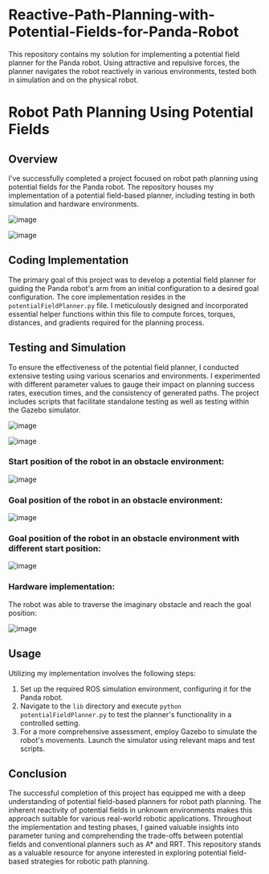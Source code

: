 # Reactive-Path-Planning-with-Potential-Fields-for-Panda-Robot
This repository contains my solution for implementing a potential field planner for the Panda robot. Using attractive and repulsive forces, the planner navigates the robot reactively in various environments, tested both in simulation and on the physical robot.


# Robot Path Planning Using Potential Fields

## Overview

I've successfully completed a project focused on robot path planning using potential fields for the Panda robot. The repository houses my implementation of a potential field-based planner, including testing in both simulation and hardware environments.

![image](https://github.com/Saibernard/Reactive-Path-Planning-with-Potential-Fields-for-Panda-Robot/assets/112599512/6ef30bee-78d4-4adc-bdf7-d0919822c683)

![image](https://github.com/Saibernard/Reactive-Path-Planning-with-Potential-Fields-for-Panda-Robot/assets/112599512/42cca81a-e2a6-41ea-9b41-1e60e49d48fb)


## Coding Implementation

The primary goal of this project was to develop a potential field planner for guiding the Panda robot's arm from an initial configuration to a desired goal configuration. The core implementation resides in the `potentialFieldPlanner.py` file. I meticulously designed and incorporated essential helper functions within this file to compute forces, torques, distances, and gradients required for the planning process.

## Testing and Simulation

To ensure the effectiveness of the potential field planner, I conducted extensive testing using various scenarios and environments. I experimented with different parameter values to gauge their impact on planning success rates, execution times, and the consistency of generated paths. The project includes scripts that facilitate standalone testing as well as testing within the Gazebo simulator.

![image](https://github.com/Saibernard/Reactive-Path-Planning-with-Potential-Fields-for-Panda-Robot/assets/112599512/1e055d2e-3753-44c4-9a97-6ab9dbc58633)


![image](https://github.com/Saibernard/Reactive-Path-Planning-with-Potential-Fields-for-Panda-Robot/assets/112599512/c8cb103b-a8a7-4242-9e0d-7d9a318280d6)

### Start position of the robot in an obstacle environment:

![image](https://github.com/Saibernard/Reactive-Path-Planning-with-Potential-Fields-for-Panda-Robot/assets/112599512/08345c2c-d151-4ebe-a5f1-0508aae2d0fe)

### Goal position of the robot in an obstacle environment:

![image](https://github.com/Saibernard/Reactive-Path-Planning-with-Potential-Fields-for-Panda-Robot/assets/112599512/61532fcc-898c-4c7e-93dd-7c13976258fd)

### Goal position of the robot in an obstacle environment with different start position:

![image](https://github.com/Saibernard/Reactive-Path-Planning-with-Potential-Fields-for-Panda-Robot/assets/112599512/7afd3ca1-d6bd-4fdd-ba42-0799221b940e)

### Hardware implementation:

The robot was able to traverse the imaginary obstacle and reach the goal position:

![image](https://github.com/Saibernard/Reactive-Path-Planning-with-Potential-Fields-for-Panda-Robot/assets/112599512/359974ef-2c38-4b17-8a2b-05166a47869a)


## Usage

Utilizing my implementation involves the following steps:

1. Set up the required ROS simulation environment, configuring it for the Panda robot.
2. Navigate to the `lib` directory and execute `python potentialFieldPlanner.py` to test the planner's functionality in a controlled setting.
3. For a more comprehensive assessment, employ Gazebo to simulate the robot's movements. Launch the simulator using relevant maps and test scripts.

## Conclusion

The successful completion of this project has equipped me with a deep understanding of potential field-based planners for robot path planning. The inherent reactivity of potential fields in unknown environments makes this approach suitable for various real-world robotic applications. Throughout the implementation and testing phases, I gained valuable insights into parameter tuning and comprehending the trade-offs between potential fields and conventional planners such as A* and RRT. This repository stands as a valuable resource for anyone interested in exploring potential field-based strategies for robotic path planning.
